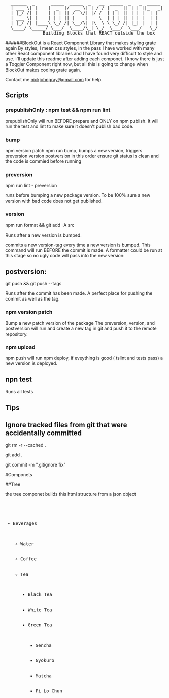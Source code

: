 <pre>                                                                                                                                                                                                             
  ______  _      _____  _____  _   __  _____  _   _  _____ 
  | ___ \| |    |  _  |/  __ \| | / / |  _  || | | ||_   _|
  | |_/ /| |    | | | || /  \/| |/ /  | | | || | | |  | |  
  | ___ \| |    | | | || |    |    \  | | | || | | |  | |  
  | |_/ /| |____\ \_/ /| \__/\| |\  \ \ \_/ /| |_| |  | |  
  \____/ \_____/ \___/  \____/\_| \_/  \___/  \___/   \_/                                                             
              Building Blocks that REACT outside the box                                               
</pre>

######BlockOut is a React Component Library that makes  styling grate again
By styles, I mean css styles, in the pass I have worked with many other 
React component libraries   and I have found 
very difficult  to style  and use.  I'll update this readme after adding each componet.
I know there is just a Toggler Component right now, but all this is going to change
when BlockOut makes coding grate again.

Contact me nickjohngray@gmail.com for help.

##  Scripts

### prepublishOnly : npm test && npm run lint
prepublishOnly will run BEFORE prepare and ONLY on npm publish. 
It will run the test and lint to make sure it  doesn't publish bad code.

### bump

npm version patch 
npm run bump, bumps a new version,
triggers preversion version postversion in this order
ensure git status is clean and the code is commied before running

### preversion
npm run lint - preversion 

runs before bumping a new package version. 
To be 100% sure a new version  with bad code does not get published.

### version
npm run format && git add -A src 
 
Runs after a new version is bumped. 
 
commits  a new version-tag every time a new version is bumped. 
This command will run BEFORE the commit is made. 
A  formatter could be run at this stage so no ugly code will pass into the new version:

## postversion: 

git push && git push --tags

Runs after the commit has been made. 
A perfect place for pushing the commit as well as the tag.

### npm version patch 
Bump a new patch version of the package
The preversion, version, and postversion will run
and create a new tag in git and push it to the remote repository. 

### npm upload  
npm push will run npm deploy, if eveything is good ( tslint and tests pass)
a new version is deployed.

## npn test
Runs all tests

## Tips

## Ignore tracked files from git that were accidentally committed
git rm -r --cached . 

git add .

git commit -m ".gitignore fix"


#Componets

##Tree

the tree componet builds this html structure from a json object 
<pre>
 <ul id="myUL">
            <li><span className="caret">Beverages</span>
                <ul className="nested">
                    <li>Water</li>
                    <li>Coffee</li>
                    <li><span className="caret">Tea</span>
                        <ul className="nested">
                            <li>Black Tea</li>
                            <li>White Tea</li>
                            <li><span className="caret">Green Tea</span>
                                <ul className="nested">
                                    <li>Sencha</li>
                                    <li>Gyokuro</li>
                                    <li>Matcha</li>
                                    <li>Pi Lo Chun</li>
                                </ul>
                            </li>
                        </ul>
                    </li>
                </ul>
            </li>
        </ul>
        </pre>
